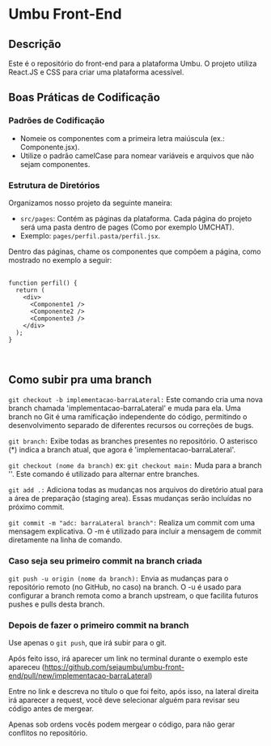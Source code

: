 <h1>Umbu Front-End</h1>

  <h2>Descrição</h2>
  <p>Este é o repositório do front-end para a plataforma Umbu. O projeto utiliza React.JS e CSS para criar uma plataforma acessível.</p>

  <h2>Boas Práticas de Codificação</h2>

  <h3>Padrões de Codificação</h3>
  <ul>
    <li>Nomeie os componentes com a primeira letra maiúscula (ex.: Componente.jsx).</li>
    <li>Utilize o padrão camelCase para nomear variáveis e arquivos que não sejam componentes.</li>
  </ul>

  <h3>Estrutura de Diretórios</h3>
  <p>Organizamos nosso projeto da seguinte maneira:</p>
  <ul>
    <li><code>src/pages</code>: Contém as páginas da plataforma. Cada página do projeto será uma pasta dentro de pages (Como por exemplo UMCHAT).</li>
    <li>Exemplo: <code>pages/perfil.pasta/perfil.jsx</code>.</li>
  </ul>
  <p>Dentro das páginas, chame os componentes que compõem a página, como mostrado no exemplo a seguir:</p>

  <pre>
    <code>
function perfil() {
  return (
    &lt;div&gt;
      &lt;Componente1 /&gt;
      &lt;Componente2 /&gt;
      &lt;Componente3 /&gt;
    &lt;/div&gt;
  );
}
    </code>
  </pre>

  <h2>Como subir pra uma branch</h2>

  <p><code>git checkout -b implementacao-barraLateral:</code> Este comando cria uma nova branch chamada 'implementacao-barraLateral' e muda para ela. Uma branch no Git é uma ramificação independente do código, permitindo o desenvolvimento separado de diferentes recursos ou correções de bugs.</p>

  <p><code>git branch:</code> Exibe todas as branches presentes no repositório. O asterisco (*) indica a branch atual, que agora é 'implementacao-barraLateral'.</p>

  <p><code>git checkout (nome da branch)</code> ex: <code>git checkout main:</code> Muda para a branch ''. Este comando é utilizado para alternar entre branches.</p>

  <p><code>git add .:</code> Adiciona todas as mudanças nos arquivos do diretório atual para a área de preparação (staging area). Essas mudanças serão incluídas no próximo commit.</p>

  <p><code>git commit -m "adc: barraLateral branch":</code> Realiza um commit com uma mensagem explicativa. O -m é utilizado para incluir a mensagem de commit diretamente na linha de comando.</p>

  <h3>Caso seja seu primeiro commit na branch criada</h3>

  <p><code>git push -u origin (nome da branch):</code> Envia as mudanças para o repositório remoto (no GitHub, no caso) na branch. O -u é usado para configurar a branch remota como a branch upstream, o que facilita futuros pushes e pulls desta branch.</p>

  <h3>Depois de fazer o primeiro commit na branch</h3>

  <p>Use apenas o <code>git push</code>, que irá subir para o git.</p>

  <p>Após feito isso, irá aparecer um link no terminal durante o exemplo este apareceu (<a href="https://github.com/sejaumbu/umbu-front-end/pull/new/implementacao-barraLateral">https://github.com/sejaumbu/umbu-front-end/pull/new/implementacao-barraLateral</a>)</p>

  <p>Entre no link e descreva no título o que foi feito, após isso, na lateral direita irá aparecer a request, você deve selecionar alguém para revisar seu código antes de mergear.</p>

  <p>Apenas sob ordens vocês podem mergear o código, para não gerar conflitos no repositório.</p>
